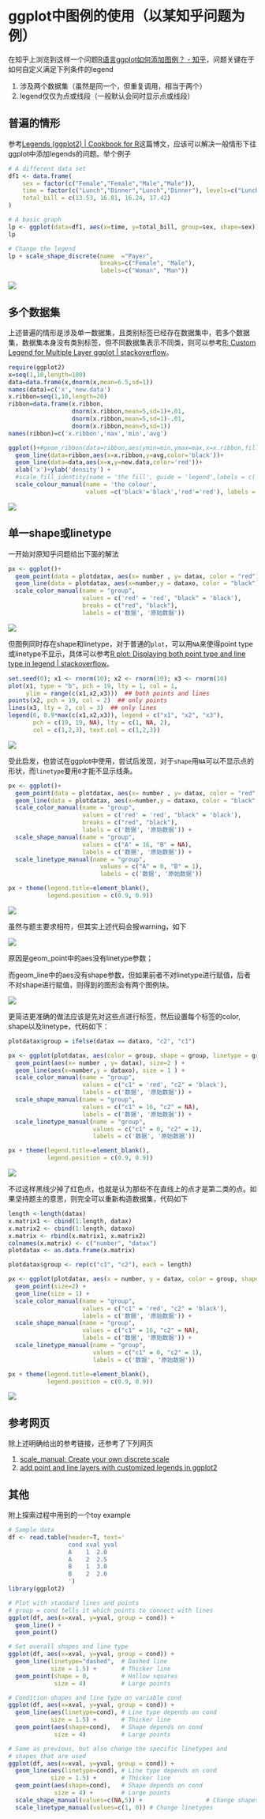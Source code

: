 # ggplot中图例的使用（以某知乎问题为例）

在知乎上浏览到这样一个问题[R语言ggplot如何添加图例？ - 知乎](https://www.zhihu.com/question/267400251)，问题关键在于如何自定义满足下列条件的legend

1. 涉及两个数据集（虽然是同一个，但重复调用，相当于两个）
2. legend仅仅为点或线段（一般默认会同时显示点或线段）

## 普遍的情形

参考[Legends (ggplot2) | Cookbook for R](http://www.cookbook-r.com/Graphs/Legends_(ggplot2)/)这篇博文，应该可以解决一般情形下往ggplot中添加legends的问题。举个例子

```r
# A different data set
df1 <- data.frame(
    sex = factor(c("Female","Female","Male","Male")),
    time = factor(c("Lunch","Dinner","Lunch","Dinner"), levels=c("Lunch","Dinner")),
    total_bill = c(13.53, 16.81, 16.24, 17.42)
)

# A basic graph
lp <- ggplot(data=df1, aes(x=time, y=total_bill, group=sex, shape=sex)) + geom_line() + geom_point()
lp

# Change the legend
lp + scale_shape_discrete(name  ="Payer",
                          breaks=c("Female", "Male"),
                          labels=c("Woman", "Man"))
```

![](toy_legend.png)

## 多个数据集

上述普遍的情形是涉及单一数据集，且类别标签已经存在数据集中，若多个数据集，数据集本身没有类别标签，但不同数据集表示不同类，则可以参考[R: Custom Legend for Multiple Layer ggplot | stackoverflow](https://stackoverflow.com/questions/18394391/r-custom-legend-for-multiple-layer-ggplot)。

```r
require(ggplot2)
x=seq(1,10,length=100)
data=data.frame(x,dnorm(x,mean=6.5,sd=1))
names(data)=c('x','new.data')
x.ribbon=seq(1,10,length=20)
ribbon=data.frame(x.ribbon,
                  dnorm(x.ribbon,mean=5,sd=1)+.01,
                  dnorm(x.ribbon,mean=5,sd=1)-.01,
                  dnorm(x.ribbon,mean=5,sd=1))
names(ribbon)=c('x.ribbon','max','min','avg')

ggplot()+#geom_ribbon(data=ribbon,aes(ymin=min,ymax=max,x=x.ribbon,fill='lightgreen'))+
  geom_line(data=ribbon,aes(x=x.ribbon,y=avg,color='black'))+
  geom_line(data=data,aes(x=x,y=new.data,color='red'))+
  xlab('x')+ylab('density') + 
  #scale_fill_identity(name = 'the fill', guide = 'legend',labels = c('m1')) +
  scale_colour_manual(name = 'the colour', 
                      values =c('black'='black','red'='red'), labels = c('c2','c1'))
```

![](multi_dataset_legends.png)

## 单一shape或linetype

一开始对原知乎问题给出下面的解法

```r
px <- ggplot()+
  geom_point(data = plotdatax, aes(x= number , y= datax, color = "red"), size=2 ) +
  geom_line(data = plotdatax, aes(x=number,y = dataxo, color = "black"), size = 1 ) +
  scale_color_manual(name = "group",
                     values = c('red' = 'red', "black" = 'black'), 
                     breaks = c("red", "black"),
                     labels = c('数据', '原始数据')) 
```

![](px_o.png)

但图例同时存在shape和linetype，对于普通的`plot`，可以用`NA`来使得point type或linetype不显示，具体可以参考[R plot: Displaying both point type and line type in legend | stackoverflow](https://stackoverflow.com/questions/37897984/r-plot-displaying-both-point-type-and-line-type-in-legend)。

```r
set.seed(0); x1 <- rnorm(10); x2 <- rnorm(10); x3 <- rnorm(10)
plot(x1, type = "b", pch = 19, lty = 1, col = 1,
     ylim = range(c(x1,x2,x3)))  ## both points and lines
points(x2, pch = 19, col = 2)  ## only points
lines(x3, lty = 2, col = 3)  ## only lines
legend(6, 0.9*max(c(x1,x2,x3)), legend = c("x1", "x2", "x3"),
       pch = c(19, 19, NA), lty = c(1, NA, 2),
       col = c(1,2,3), text.col = c(1,2,3))
```

![](both_points_lines_in_plot.png)

受此启发，也尝试在ggplot中使用，尝试后发现，对于`shape`用`NA`可以不显示点的形状，而`linetype`要用`0`才能不显示线条。

```r
px <- ggplot()+
  geom_point(data = plotdatax, aes(x= number , y= datax, color = "red", shape = "A", linetype = "A"), size=2 ) +
  geom_line(data = plotdatax, aes(x=number,y = dataxo, color = "black", shape = "B", linetype = "B"), size = 1 ) +
  scale_color_manual(name = "group",
                     values = c('red' = 'red', "black" = 'black'), 
                     breaks = c("red", "black"),
                     labels = c('数据', '原始数据')) + 
  scale_shape_manual(name = "group",
                     values = c("A" = 16, "B" = NA), 
                     labels = c('数据', '原始数据')) + 
  scale_linetype_manual(name = "group",
                          values = c("A" = 0, "B" = 1), 
                          labels = c('数据', '原始数据'))

px + theme(legend.title=element_blank(),
           legend.position = c(0.9, 0.9))
```

![](px.png)

虽然与题主要求相符，但其实上述代码会报warning，如下

![](warnings.png)

原因是geom_point中的aes没有linetype参数；

而geom_line中的aes没有shape参数，但如果前者不对linetype进行赋值，后者不对shape进行赋值，则得到的图形会有两个图例块。

![](px2.png)

更简洁更准确的做法应该是先对这些点进行标签，然后设置每个标签的color, shape以及linetype，代码如下：

```r
plotdatax$group = ifelse(datax == dataxo, "c2", "c1")

px <- ggplot(plotdatax, aes(color = group, shape = group, linetype = group))+
  geom_point(aes(x= number , y= datax), size=2 ) +
  geom_line(aes(x=number,y = dataxo), size = 1 ) +
  scale_color_manual(name = "group",
                     values = c("c1" = 'red', "c2" = 'black'), 
                     labels = c('数据', '原始数据')) + 
  scale_shape_manual(name = "group",
                     values = c("c1" = 16, "c2" = NA), 
                     labels = c('数据', '原始数据')) + 
  scale_linetype_manual(name = "group",
                        values = c("c1" = 0, "c2" = 1), 
                        labels = c('数据', '原始数据'))

px + theme(legend.title=element_blank(),
           legend.position = c(0.9, 0.9))
```

![](px3.png)

不过这样黑线少掉了红色点，也就是认为那些不在直线上的点才是第二类的点。如果坚持题主的意思，则完全可以重新构造数据集，代码如下

```r
length <-length(datax)
x.matrix1 <- cbind(1:length, datax)
x.matrix2 <- cbind(1:length, dataxo)
x.matrix <- rbind(x.matrix1, x.matrix2)
colnames(x.matrix) <- c("number", "datax")
plotdatax <- as.data.frame(x.matrix)

plotdatax$group <- rep(c("c1", "c2"), each = length)

px <- ggplot(plotdatax, aes(x = number, y = datax, color = group, shape = group, linetype = group))+
  geom_point(size=2) +
  geom_line(size = 1) +
  scale_color_manual(name = "group",
                     values = c("c1" = 'red', "c2" = 'black'), 
                     labels = c('数据', '原始数据')) + 
  scale_shape_manual(name = "group",
                     values = c("c1" = 16, "c2" = NA), 
                     labels = c('数据', '原始数据')) + 
  scale_linetype_manual(name = "group",
                        values = c("c1" = 0, "c2" = 1), 
                        labels = c('数据', '原始数据'))

px + theme(legend.title=element_blank(),
           legend.position = c(0.9, 0.9))
```

![](px4.png)

## 参考网页

除上述明确给出的参考链接，还参考了下列网页

1. [scale_manual: Create your own discrete scale](https://rdrr.io/cran/ggplot2/man/scale_manual.html)
2. [add point and line layers with customized legends in ggplot2](https://stackoverflow.com/questions/26196606/add-point-and-line-layers-with-customized-legends-in-ggplot2)

## 其他

附上探索过程中用到的一个toy example

```r
# Sample data
df <- read.table(header=T, text='
                 cond xval yval
                 A    1  2.0
                 A    2  2.5
                 B    1  3.0
                 B    2  2.0
                 ')
library(ggplot2)

# Plot with standard lines and points
# group = cond tells it which points to connect with lines
ggplot(df, aes(x=xval, y=yval, group = cond)) +
  geom_line() +
  geom_point()

# Set overall shapes and line type
ggplot(df, aes(x=xval, y=yval, group = cond)) +
  geom_line(linetype="dashed",  # Dashed line
            size = 1.5) +       # Thicker line
  geom_point(shape = 0,         # Hollow squares
             size = 4)          # Large points

# Condition shapes and line type on variable cond
ggplot(df, aes(x=xval, y=yval, group = cond)) +
  geom_line(aes(linetype=cond), # Line type depends on cond
            size = 1.5) +       # Thicker line
  geom_point(aes(shape=cond),   # Shape depends on cond
             size = 4)          # Large points

# Same as previous, but also change the specific linetypes and
# shapes that are used
ggplot(df, aes(x=xval, y=yval, group = cond)) +
  geom_line(aes(linetype=cond), # Line type depends on cond
            size = 1.5) +       # Thicker line
  geom_point(aes(shape=cond),   # Shape depends on cond
             size = 4) +        # Large points
  scale_shape_manual(values=c(NA,5)) +                  # Change shapes
  scale_linetype_manual(values=c(1, 0)) # Change linetypes
```